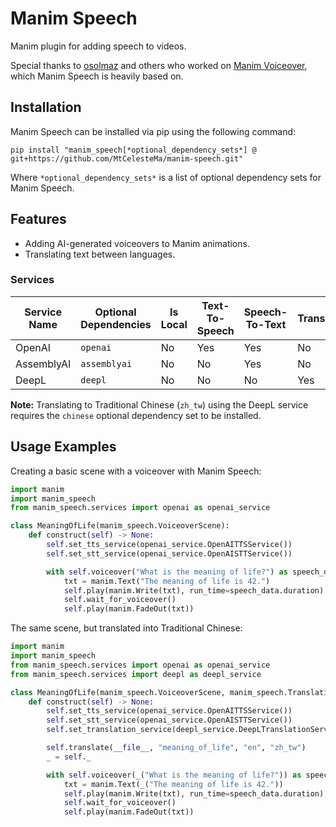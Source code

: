 # Manim Speech

Manim plugin for adding speech to videos.

Special thanks to [osolmaz](https://github.com/osolmaz) and others who worked on [Manim Voiceover](https://github.com/ManimCommunity/manim-voiceover), which Manim Speech is heavily based on.

## Installation

Manim Speech can be installed via pip using the following command:
```shell
pip install "manim_speech[*optional_dependency_sets*] @ git+https://github.com/MtCelesteMa/manim-speech.git"
```

Where `*optional_dependency_sets*` is a list of optional dependency sets for Manim Speech.

## Features

* Adding AI-generated voiceovers to Manim animations.
* Translating text between languages.

### Services

| Service Name | Optional Dependencies | Is Local | Text-To-Speech | Speech-To-Text | Translation |
|--------------|-----------------------|----------|----------------|----------------|-------------|
| OpenAI       | `openai`              | No       | Yes            | Yes            | No          |
| AssemblyAI   | `assemblyai`          | No       | No             | Yes            | No          |
| DeepL        | `deepl`               | No       | No             | No             | Yes         |

**Note:** Translating to Traditional Chinese (`zh_tw`) using the DeepL service requires the `chinese` optional dependency set to be installed.

## Usage Examples

Creating a basic scene with a voiceover with Manim Speech:
```python
import manim
import manim_speech
from manim_speech.services import openai as openai_service

class MeaningOfLife(manim_speech.VoiceoverScene):
    def construct(self) -> None:
        self.set_tts_service(openai_service.OpenAITTSService())
        self.set_stt_service(openai_service.OpenAISTTService())

        with self.voiceover("What is the meaning of life?") as speech_data:
            txt = manim.Text("The meaning of life is 42.")
            self.play(manim.Write(txt), run_time=speech_data.duration)
            self.wait_for_voiceover()
            self.play(manim.FadeOut(txt))
```

The same scene, but translated into Traditional Chinese:
```python
import manim
import manim_speech
from manim_speech.services import openai as openai_service
from manim_speech.services import deepl as deepl_service

class MeaningOfLife(manim_speech.VoiceoverScene, manim_speech.TranslationScene):
    def construct(self) -> None:
        self.set_tts_service(openai_service.OpenAITTSService())
        self.set_stt_service(openai_service.OpenAISTTService())
        self.set_translation_service(deepl_service.DeepLTranslationService())

        self.translate(__file__, "meaning_of_life", "en", "zh_tw")
        _ = self._

        with self.voiceover(_("What is the meaning of life?")) as speech_data:
            txt = manim.Text(_("The meaning of life is 42."))
            self.play(manim.Write(txt), run_time=speech_data.duration)
            self.wait_for_voiceover()
            self.play(manim.FadeOut(txt))
```
